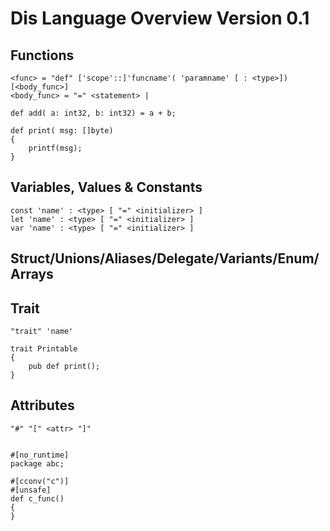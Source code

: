# Dis Language Overview Version 0.1


## Functions

	<func> = "def" ['scope'::]'funcname'( 'paramname' [ : <type>]) [<body_func>]
	<body_func> = "=" <statement> | 

	def add( a: int32, b: int32) = a + b;

	def print( msg: []byte) 
	{
		printf(msg);
	}

## Variables, Values & Constants

	const 'name' : <type> [ "=" <initializer> ]
	let 'name' : <type> [ "=" <initializer> ]
	var 'name' : <type> [ "=" <initializer> ]


## Struct/Unions/Aliases/Delegate/Variants/Enum/Arrays


## Trait
	"trait" 'name' 
	
	trait Printable
	{
		pub def print();
	}	

## Attributes

	"#" "[" <attr> "]"


	#[no_runtime]
	package abc;
	
	#[cconv("c")]
	#[unsafe]
	def c_func()
	{
	}
	



